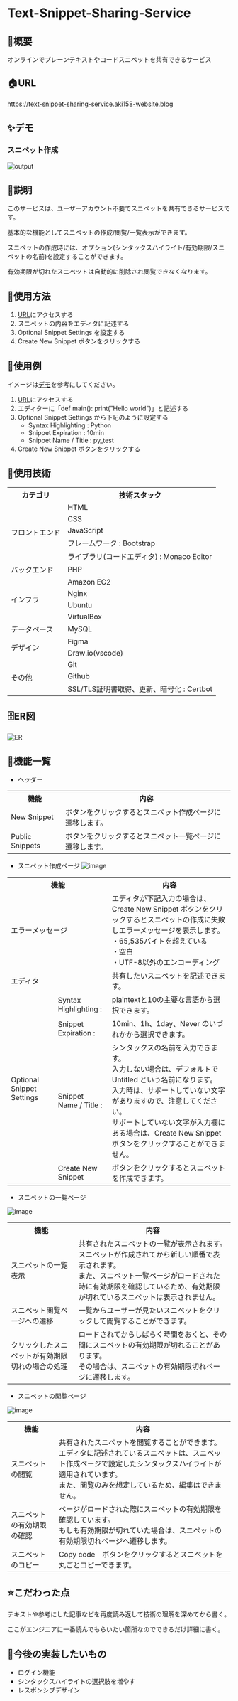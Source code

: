 # Text-Snippet-Sharing-Service

## 🌱概要
オンラインでプレーンテキストやコードスニペットを共有できるサービス

## 🏠URL
https://text-snippet-sharing-service.aki158-website.blog

## ✨デモ
### スニペット作成
![output](https://github.com/Aki158/Text-Snippet-Sharing-Service/assets/119317071/a3b56377-cfa8-47c6-8cc0-4be4c6827a1a)

## 📝説明
このサービスは、ユーザーアカウント不要でスニペットを共有できるサービスです。

基本的な機能としてスニペットの作成/閲覧/一覧表示ができます。

スニペットの作成時には、オプション(シンタックスハイライト/有効期限/スニペットの名前)を設定することができます。

有効期限が切れたスニペットは自動的に削除され閲覧できなくなります。

## 🚀使用方法
1. [URL](#URL)にアクセスする 
2. スニペットの内容をエディタに記述する
3. Optional Snippet Settings を設定する
4. Create New Snippet ボタンをクリックする

## 🙋使用例
イメージは[デモ](#デモ)を参考にしてください。
1. [URL](#URL)にアクセスする
2. エディターに「def main(): print("Hello world")」と記述する
3. Optional Snippet Settings から下記のように設定する
   - Syntax Highlighting : Python
   - Snippet Expiration : 10min
   - Snippet Name / Title : py_test
4. Create New Snippet ボタンをクリックする

## 💾使用技術
<table>
<tr>
  <th>カテゴリ</th>
  <th>技術スタック</th>
</tr>
<tr>
  <td rowspan=5>フロントエンド</td>
  <td>HTML</td>
</tr>
<tr>
  <td>CSS</td>
</tr>
<tr>
  <td>JavaScript</td>
</tr>
<tr>
  <td>フレームワーク : Bootstrap</td>
</tr>
<tr>
  <td>ライブラリ(コードエディタ) : Monaco Editor</td>
</tr>
<tr>
  <td>バックエンド</td>
  <td>PHP</td>
</tr>
<tr>
  <td rowspan=4>インフラ</td>
  <td>Amazon EC2</td>
</tr>
<tr>
  <td>Nginx</td>
</tr>
<tr>
  <td>Ubuntu</td>
</tr>
<tr>
  <td>VirtualBox</td>
</tr>
<tr>
  <td>データベース</td>
  <td>MySQL</td>
</tr>
<tr>
  <td rowspan=2>デザイン</td>
  <td>Figma</td>
</tr>
<tr>
  <td>Draw.io(vscode)</td>
</tr>
<tr>
  <td rowspan=3>その他</td>
  <td>Git</td>
</tr>
<tr>
  <td>Github</td>
</tr>
<tr>
  <td>SSL/TLS証明書取得、更新、暗号化 : Certbot</td>
</tr>
</table>

## 🗄️ER図
![ER](https://github.com/Aki158/Text-Snippet-Sharing-Service/assets/119317071/f9d34ea7-cdba-4bbf-bfc3-52a9125c5b8d)

## 👀機能一覧
- ヘッダー
<table>
<tr>
  <th colspan=2>機能</th>
  <th>内容</th>
</tr>
<tr>
  <td colspan=2>New Snippet</td>
  <td>ボタンをクリックするとスニペット作成ページに遷移します。</td>
</tr>
<tr>
  <td colspan=2>Public Snippets</td>
  <td>ボタンをクリックするとスニペット一覧ページに遷移します。</td>
</tr>
</table>

- スニペット作成ページ
![image](https://github.com/Aki158/Text-Snippet-Sharing-Service/assets/119317071/96014ea6-0ada-4229-80e9-1d7adb15ed4d)

<table>
<tr>
  <th colspan=2>機能</th>
  <th>内容</th>
</tr>
<tr>
  <td colspan=2>エラーメッセージ</td>
  <td>エディタが下記入力の場合は、Create New Snippet ボタンをクリックするとスニペットの作成に失敗しエラーメッセージを表示します。<br>・65,535バイトを超えている<br>・空白<br>・UTF-8以外のエンコーディング</td>
</tr>
<tr>
  <td colspan=2>エディタ</td>
  <td>共有したいスニペットを記述できます。</td>
</tr>
<tr>
  <td rowspan=4>Optional Snippet Settings</td>
  <td>Syntax Highlighting :</td>
  <td>plaintextと10の主要な言語から選択できます。</td>
</tr>
<tr>
  <td>Snippet Expiration :</td>
  <td>10min、1h、1day、Never のいづれかから選択できます。</td>
</tr>
<tr>
  <td>Snippet Name / Title :</td>
  <td>シンタックスの名前を入力できます。<br>入力しない場合は、デフォルトで Untitled という名前になります。<br>入力時は、サポートしていない文字がありますので、注意してください。<br>サポートしていない文字が入力欄にある場合は、Create New Snippet ボタンをクリックすることができません。</td>
</tr>
<tr>
  <td>Create New Snippet</td>
  <td>ボタンをクリックするとスニペットを作成できます。</td>
</tr>
</table>

- スニペットの一覧ページ

![image](https://github.com/Aki158/Text-Snippet-Sharing-Service/assets/119317071/89e10dbc-f2e0-479c-afd1-a500e1bfb230)

<table>
<tr>
  <th>機能</th>
  <th>内容</th>
</tr>
<tr>
  <td>スニペットの一覧表示</td>
  <td>共有されたスニペットの一覧が表示されます。<br>スニペットが作成されてから新しい順番で表示されます。<br>また、スニペット一覧ページがロードされた時に有効期限を確認しているため、有効期限が切れているスニペットは表示されません。</td>
</tr>
<tr>
  <td>スニペット閲覧ページへの遷移</td>
  <td>一覧からユーザーが見たいスニペットをクリックして閲覧することができます。</td>
</tr>
<tr>
  <td>クリックしたスニペットが有効期限切れの場合の処理</td>
  <td>ロードされてからしばらく時間をおくと、その間にスニペットの有効期限が切れることがあります。<br>その場合は、スニペットの有効期限切れページに遷移します。</td>
</tr>
</table>

- スニペットの閲覧ページ

![image](https://github.com/Aki158/Text-Snippet-Sharing-Service/assets/119317071/d849a8d8-8900-4495-b51f-36b064b18ea9)

<table>
<tr>
  <th>機能</th>
  <th>内容</th>
</tr>
<tr>
  <td>スニペットの閲覧</td>
  <td>共有されたスニペットを閲覧することができます。<br>エディタに記述されているスニペットは、スニペット作成ページで設定したシンタックスハイライトが適用されています。<br>また、閲覧のみを想定しているため、編集はできません。</td>
</tr>
<tr>
  <td>スニペットの有効期限の確認</td>
  <td>ページがロードされた際にスニペットの有効期限を確認しています。<br>もしも有効期限が切れていた場合は、スニペットの有効期限切れページへ遷移します。</td>
</tr>
<tr>
  <td>スニペットのコピー</td>
  <td>Copy code　ボタンをクリックするとスニペットを丸ごとコピーできます。</td>
</tr>
</table>

## ⭐️こだわった点
テキストや参考にした記事などを再度読み返して技術の理解を深めてから書く。

ここがエンジニアに一番読んでもらいたい箇所なのでできるだけ詳細に書く。

## 📮今後の実装したいもの
- ログイン機能
- シンタックスハイライトの選択肢を増やす
- レスポンシブデザイン



